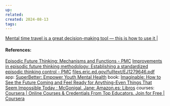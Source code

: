 ```yaml
---
up: 
related: 
created: 2024-08-13
tags:
---
```


[Mental time travel is a great decision-making tool — this is how to use it |](https://ideas.ted.com/mental-time-travel-is-a-great-decision-making-tool-this-is-how-to-use-it/)

#### References:
[Episodic Future Thinking: Mechanisms and Functions - PMC](https://www.ncbi.nlm.nih.gov/pmc/articles/PMC5675579/)
[Improvements in episodic future thinking methodology: Establishing a standardized episodic thinking control - PMC](https://www.ncbi.nlm.nih.gov/pmc/articles/PMC6438451/)
[files.eric.ed.gov/fulltext/EJ1279646.pdf](https://files.eric.ed.gov/fulltext/EJ1279646.pdf)
app:
[SuperBetter: Empower Youth Mental Health](https://superbetter.com/)
book:
[Imaginable: How to See the Future Coming and Feel Ready for Anything-Even Things That Seem Impossible Today : McGonigal, Jane: Amazon.es: Libros](https://www.amazon.es/dp/1954118090?tag=teco01-21&geniuslink=true)
courses:
[Coursera | Online Courses & Credentials From Top Educators. Join for Free | Coursera](https://www.coursera.org/learn/forecasting-skills/home/module/1)
